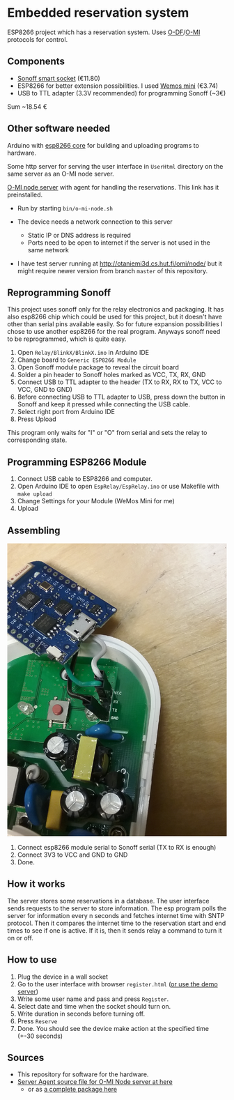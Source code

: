 <!-- vim: tw=80
-->

# Embedded reservation system

ESP8266 project which has a reservation system. Uses [O-DF]()/[O-MI]() protocols for control.




Components
----------

* [Sonoff smart socket](https://www.itead.cc/smart-socket-eu.html) (€11.80)
* ESP8266 for better extension possibilities. I used
  [Wemos mini](https://www.aliexpress.com/store/product/D1-mini-Mini-NodeMcu-4M-bytes-Lua-WIFI-Internet-of-Things-development-board-based-ESP8266/1331105_32529101036.html?spm=2114.12010615.0.0.aHT9H7)
  (€3.74)
* USB to TTL adapter (3.3V recommended) for programming Sonoff (~3€)

Sum ~18.54 €


Other software needed
---------------------

Arduino with [esp8266 core](https://github.com/esp8266/Arduino) for building and
uploading programs to hardware.

Some http server for serving the user interface in `UserHtml` directory on the
same server as an O-MI node server.

[O-MI node server](https://github.com/TK009/O-MI/releases/tag/ChargingPole-mechatronics)
with agent for handling the reservations. This link has it preinstalled.

* Run by starting `bin/o-mi-node.sh`
* The device needs a network connection to this server
  * Static IP or DNS address is required
  * Ports need to be open to internet if the server is not used in the same network

* I have test server running at http://otaniemi3d.cs.hut.fi/omi/node/ but it
  might require newer version from branch `master` of this repository.



Reprogramming Sonoff
-------------------

This project uses sonoff only for the relay electronics and packaging. It has
also esp8266 chip which could be used for this project, but it doesn't have
other than serial pins available easily. So for future expansion possibilities I
chose to use another esp8266 for the real program. Anyways sonoff need to be
reprogrammed, which is quite easy.

1. Open `Relay/BlinkX/BlinkX.ino` in Arduino IDE
2. Change board to `Generic ESP8266 Module`
2. Open Sonoff module package to reveal the circuit board
3. Solder a pin header to Sonoff holes marked as VCC, TX, RX, GND
4. Connect USB to TTL adapter to the header (TX to RX, RX to TX, VCC to VCC,
   GND to GND)
5. Before connecting USB to TTL adapter to USB, press down the button in Sonoff
   and keep it pressed while connecting the USB cable.
6. Select right port from Arduino IDE
7. Press Upload

This program only waits for "I" or "O" from serial and sets the relay to
corresponding state.


Programming ESP8266 Module
-------------------------

1. Connect USB cable to ESP8266 and computer.
2. Open Arduino IDE to open `EspRelay/EspRelay.ino` or use Makefile with `make upload` 
3. Change Settings for your Module (WeMos Mini for me)
4. Upload

Assembling
---------

![Connections](./doc/connections.jpg)

1. Connect esp8266 module serial to Sonoff serial (TX to RX is enough)
2. Connect 3V3 to VCC and GND to GND
3. Done.


How it works
------------

The server stores some reservations in a database. The user interface sends
requests to the server to store information. The esp program polls the server
for information every n seconds and fetches internet time with SNTP protocol.
Then it compares the internet time to the reservation start and end times to see
if one is active. If it is, then it sends relay a command to turn it on or off.


How to use
----------

1. Plug the device in a wall socket
2. Go to the user interface with browser `register.html` ([or use the demo server](https://otaniemi3d.cs.hut.fi/PoleFront/register.html))
3. Write some user name and pass and press `Register`.
4. Select date and time when the socket should turn on.
5. Write duration in seconds before turning off.
6. Press `Reserve`
7. Done. You should see the device make action at the specified time
   (+-30 seconds)


Sources
-------

* This repository for software for the hardware.
* [Server Agent source file for O-MI Node server at here](https://github.com/TK009/O-MI/blob/e0a594b443fa4e8225dd8532aa3a301d6bfb217f/Agents/src/main/scala/agents/ChargingPoleAgent.scala)
  * or as [a complete package here](https://github.com/TK009/O-MI/releases/tag/ChargingPole-mechatronics)



